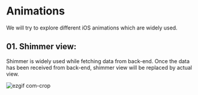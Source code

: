 # Animations

We will try to explore different iOS animations which are widely used.

## 01. Shimmer view:

Shimmer is widely used while fetching data from back-end. Once the data has been received from back-end, shimmer view will be replaced by actual view.

![ezgif com-crop](https://user-images.githubusercontent.com/10649284/46746822-7c441a00-cccd-11e8-9231-f946233ed28b.gif)


